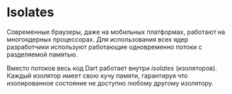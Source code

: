# Isolates

Современные браузеры, даже на мобильных платформах, работают на многоядерных процессорах. Для использования всех ядер разработчики используют работающие одновременно потоки с разделяемой памятью.

Вместо потоков весь код Dart работает внутри *isolates* (изоляторов). Каждый изолятор имеет свою кучу памяти, гарантируя что изолированное состояние не доступно любому другому изолятору.
